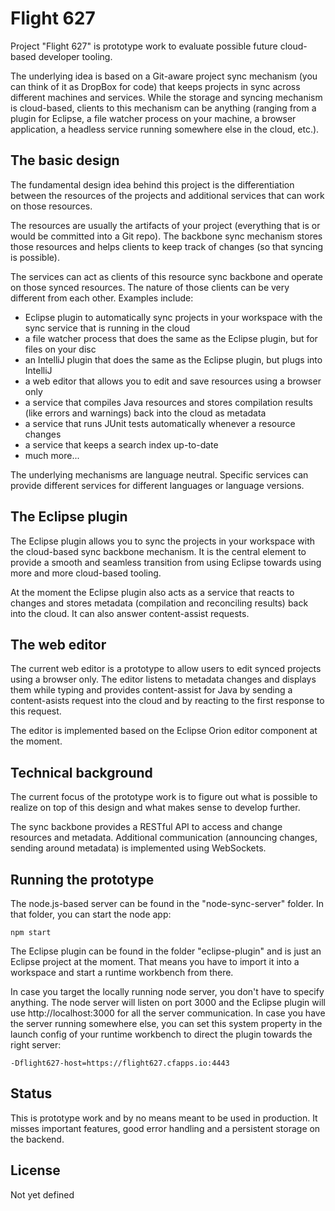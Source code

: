 # Flight 627

  Project "Flight 627" is prototype work to evaluate possible future cloud-based developer
  tooling.

  The underlying idea is based on a Git-aware project sync mechanism (you can think of it as
  DropBox for code) that keeps projects in sync across different machines and services. While the
  storage and syncing mechanism is cloud-based, clients to this mechanism can be anything (ranging
  from a plugin for Eclipse, a file watcher process on your machine, a browser application, a
  headless service running somewhere else in the cloud, etc.).

## The basic design

  The fundamental design idea behind this project is the differentiation between the resources of
  the projects and additional services that can work on those resources.

  The resources are usually the artifacts of your project (everything that is or would be committed
  into a Git repo). The backbone sync mechanism stores those resources and helps clients to keep track
  of changes (so that syncing is possible).

  The services can act as clients of this resource sync backbone and operate on those synced resources.
  The nature of those clients can be very different from each other. Examples include:

  * Eclipse plugin to automatically sync projects in your workspace with the sync service that is running in the cloud
  * a file watcher process that does the same as the Eclipse plugin, but for files on your disc
  * an IntelliJ plugin that does the same as the Eclipse plugin, but plugs into IntelliJ
  * a web editor that allows you to edit and save resources using a browser only
  * a service that compiles Java resources and stores compilation results (like errors and warnings) back into the cloud as metadata
  * a service that runs JUnit tests automatically whenever a resource changes
  * a service that keeps a search index up-to-date
  * much more...

  The underlying mechanisms are language neutral. Specific services can provide different services for
  different languages or language versions.

## The Eclipse plugin

  The Eclipse plugin allows you to sync the projects in your workspace with the cloud-based sync backbone
  mechanism. It is the central element to provide a smooth and seamless transition from using Eclipse towards
  using more and more cloud-based tooling.

  At the moment the Eclipse plugin also acts as a service that reacts to changes and stores metadata (compilation
  and reconciling results) back into the cloud. It can also answer content-assist requests.

## The web editor

  The current web editor is a prototype to allow users to edit synced projects using a browser only. The editor
  listens to metadata changes and displays them while typing and provides content-assist for Java by sending
  a content-asists request into the cloud and by reacting to the first response to this request.

  The editor is implemented based on the Eclipse Orion editor component at the moment.

## Technical background

  The current focus of the prototype work is to figure out what is possible to realize on top of this design
  and what makes sense to develop further.

  The sync backbone provides a RESTful API to access and change resources and metadata. Additional communication
  (announcing changes, sending around metadata) is implemented using WebSockets.
  
## Running the prototype

  The node.js-based server can be found in the "node-sync-server" folder. In that folder, you can start the
  node app:
  
  ```
  npm start
  ```
  
  The Eclipse plugin can be found in the folder "eclipse-plugin" and is just an Eclipse project at the moment.
  That means you have to import it into a workspace and start a runtime workbench from there.
  
  In case you target the locally running node server, you don't have to specify anything. The node server will
  listen on port 3000 and the Eclipse plugin will use http://localhost:3000 for all the server
  communication. In case you have the server running somewhere else, you can set this system property in the
  launch config of your runtime workbench to direct the plugin towards the right server:
  
  ```
  -Dflight627-host=https://flight627.cfapps.io:4443
  ```

## Status

  This is prototype work and by no means meant to be used in production. It misses important features, good
  error handling and a persistent storage on the backend.

## License

  Not yet defined

